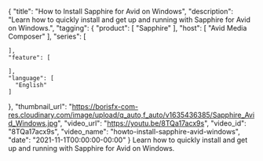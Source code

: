 {
  "title": "How to Install Sapphire for Avid on Windows",
  "description": "Learn how to quickly install and get up and running with Sapphire for Avid on Windows.",
  "tagging": {
    "product": [
      "Sapphire"
    ],
    "host": [
      "Avid Media Composer"
    ],
    "series": [

    ],
    "feature": [

    ],
    "language": [
      "English"
    ]
  },
  "thumbnail_url": "https://borisfx-com-res.cloudinary.com/image/upload/q_auto,f_auto/v1635436385/Sapphire_Avid_Windows.jpg",
  "video_url": "https://youtu.be/8TQa17acx9s",
  "video_id": "8TQa17acx9s",
  "video_name": "howto-install-sapphire-avid-windows",
  "date": "2021-11-1T00:00:00-00:00"
}
Learn how to quickly install and get up and running with Sapphire for Avid on Windows. 

